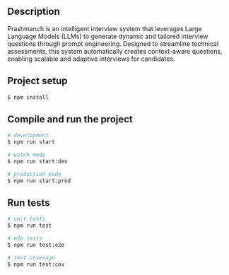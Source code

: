 
## Description
Prashmanch is an intelligent interview system that leverages Large Language Models (LLMs) to generate dynamic and tailored interview questions through prompt engineering. Designed to streamline technical assessments, this system automatically creates context-aware questions, enabling scalable and adaptive interviews for candidates.

## Project setup

```bash
$ npm install
```

## Compile and run the project

```bash
# development
$ npm run start

# watch mode
$ npm run start:dev

# production mode
$ npm run start:prod
```

## Run tests

```bash
# unit tests
$ npm run test

# e2e tests
$ npm run test:e2e

# test coverage
$ npm run test:cov
```



